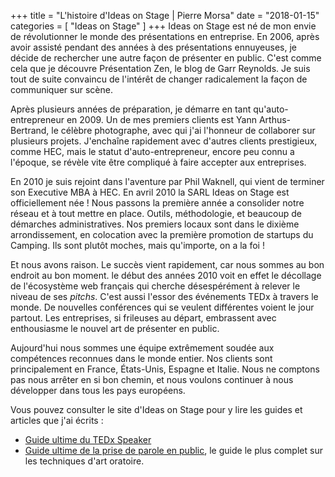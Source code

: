 +++
title			= "L'histoire d'Ideas on Stage | Pierre Morsa"
date			= "2018-01-15"
categories		= [ "Ideas on Stage" ]
+++
Ideas on Stage est né de mon envie de révolutionner le monde des présentations en entreprise. En 2006, après avoir assisté pendant des années à des présentations ennuyeuses, je décide de rechercher une autre façon de présenter en public. C'est comme cela que je découvre Présentation Zen, le blog de Garr Reynolds. Je suis tout de suite convaincu de l'intérêt de changer radicalement la façon de communiquer sur scène.

Après plusieurs années de préparation, je démarre en tant qu'auto-entrepreneur en 2009. Un de mes premiers clients est Yann Arthus-Bertrand, le célèbre photographe, avec qui j'ai l'honneur de collaborer sur plusieurs projets. J'enchaîne rapidement avec d'autres clients prestigieux, comme HEC, mais le statut d'auto-entrepreneur, encore peu connu a l'époque, se révèle vite être compliqué à faire accepter aux entreprises.

En 2010 je suis rejoint dans l'aventure par Phil Waknell, qui vient de terminer son Executive MBA à HEC. En avril 2010 la SARL Ideas on Stage est officiellement née ! Nous passons la première année a consolider notre réseau et à tout mettre en place. Outils, méthodologie, et beaucoup de démarches administratives. Nos premiers locaux sont dans le dixième arrondissement, en colocation avec la première promotion de startups du Camping. Ils sont plutôt moches, mais qu'importe, on a la foi !

Et nous avons raison. Le succès vient rapidement, car nous sommes au bon endroit au bon moment. le début des années 2010 voit en effet le décollage de l'écosystème web français qui cherche désespérément à relever le niveau de ses *pitchs*. C'est aussi l'essor des événements TEDx à travers le monde. De nouvelles conférences qui se veulent différentes voient le jour partout. Les entreprises, si frileuses au départ, embrassent avec enthousiasme le nouvel art de présenter en public.

Aujourd'hui nous sommes une équipe extrêmement soudée aux compétences reconnues dans le monde entier. Nos clients sont principalement en France, États-Unis, Espagne et Italie. Nous ne comptons pas nous arrêter en si bon chemin, et nous voulons continuer à nous développer dans tous les pays européens.

Vous pouvez consulter le site d'Ideas on Stage pour y lire les guides et articles que j'ai écrits :

* [Guide ultime du TEDx Speaker](https://www.ideasonstage.com/fr/guide-tedx-speaker/)
* [Guide ultime de la prise de parole en public](https://www.ideasonstage.com/fr/guide-ultime-prise-de-parole-en-public/), le guide le plus complet sur les techniques d'art oratoire.
